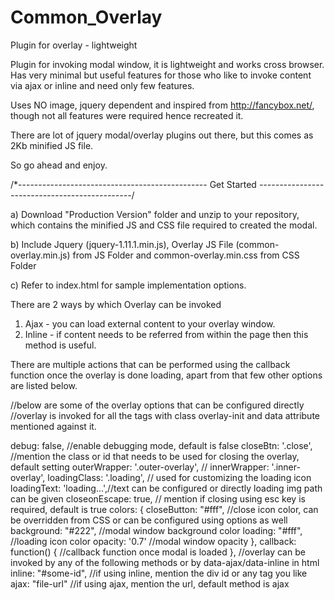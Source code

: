 Common_Overlay
==============

Plugin for overlay - lightweight

Plugin for invoking modal window, it is lightweight and works cross browser. Has very minimal but useful features for those who like to invoke content via ajax or inline and need only few features.

Uses NO image, jquery dependent and inspired from http://fancybox.net/, though not all features were required hence recreated it.

There are lot of jquery modal/overlay plugins out there, but this comes as 2Kb minified JS file.

So go ahead and enjoy.


/*-----------------------------------------------
 Get Started
 *----------------------------------------------*/

a) Download "Production Version" folder and unzip to your repository, which contains the minified JS and CSS file required to created the modal.

b) Include Jquery (jquery-1.11.1.min.js), Overlay JS File (common-overlay.min.js) from JS Folder and common-overlay.min.css from CSS Folder

c) Refer to index.html for sample implementation options.


There are 2 ways by which Overlay can be invoked

1) Ajax - you can load external content to your overlay window.
2) Inline - if content needs to be referred from within the page then this method is useful.

There are multiple actions that can be performed using the callback function once the overlay is done loading, apart from that few other options are listed below.


//below are some of the overlay options that can be configured directly
//overlay is invoked for all the tags with class overlay-init and data attribute mentioned against it.

 debug: false, //enable debugging mode, default is false
 closeBtn: '.close', //mention the class or id that needs to be used for closing the overlay, default setting
 outerWrapper: '.outer-overlay', //
 innerWrapper: '.inner-overlay',
 loadingClass: '.loading', // used for customizing the loading icon
 loadingText: 'loading...',//text can be configured or directly loading img path can be given
 closeonEscape: true, // mention if closing using esc key is required, default is true
 colors: {
 closeButton: "#fff", //close icon color, can be overridden from CSS or can be configured using options as well
 background: "#222", //modal window background color
 loading: "#fff", //loading icon color
 opacity: '0.7' //modal window opacity
 },
 callback: function() { //callback function once modal is loaded
 },
 //overlay can be invoked by any of the following methods or by data-ajax/data-inline in html
 inline: "#some-id", //if using inline, mention the div id or any tag you like
 ajax: "file-url" //if using ajax, mention the url, default method is ajax
